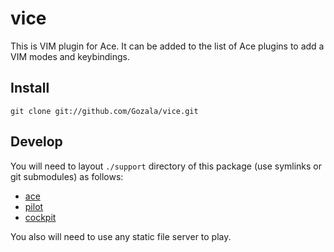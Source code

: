 # vice #

This is VIM plugin for Ace. It can be added to the list of Ace plugins to add
a VIM modes and keybindings.

## Install ##

    git clone git://github.com/Gozala/vice.git

## Develop ##

You will need to layout `./support` directory of this package (use symlinks or
git submodules) as follows:

- [ace](https://github.com/ajaxorg/ace)
- [pilot](https://github.com/ajaxorg/pilot)
- [cockpit](https://github.com/ajaxorg/cockpit)

You also will need to use any static file server to play.
